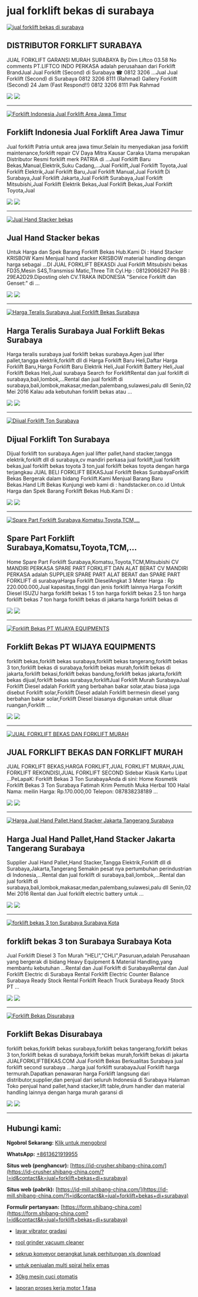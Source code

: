 # jual forklift bekas di surabaya

<a href="https://swt.shibang-china.com/?l=id&img&k=jual+forklift+bekas+di+surabaya" target="_blank">![jual forklift bekas di surabaya](http://static.shibang-china.com/all-800x300/874.jpg)</a>

## DISTRIBUTOR FORKLIFT SURABAYA
JUAL FORKLIFT GARANSI MURAH SURABAYA By Dim Liftco 03.58 No comments PT.LIFTCO INDO PERKASA adalah perusahaan dari Forklift BrandJual Jual Forklift (Second) di Surabaya ☎ 0812 3206 …Jual Jual Forklift (Second) di Surabaya 0812 3206 8111 (Rahmad) Gallery Forklift (Second) 24 Jam (Fast Respond!!) 0812 3206 8111 Pak Rahmad


<a href="https://whatsapp.shibangsoft.com/WhatsApp.php" target="_blank" title="WhatsApp">![](http://static.shibang-china.com/icon/whatsapp.png)</a> <a href="https://swt.shibang-china.com/?l=id&icon&k=jual+forklift+bekas+di+surabaya" target="_blank">![](http://static.shibang-china.com/icon/chat-id.png)</a>

---

<a href="https://swt.shibang-china.com/?l=id&img&k=jual+forklift+bekas+di+surabaya" target="_blank">![Forklift Indonesia Jual Forklift Area Jawa Timur](http://static.shibang-china.com/all-800x300/34.jpg)</a>

## Forklift Indonesia Jual Forklift Area Jawa Timur
Jual forklift Patria untuk area jawa timur.Selain itu menyediakan jasa forklift maintenance,forklift repair CV Daya Mitra Kausar Caraka Utama merupakan Distributor Resmi forklift merk PATRIA di …Jual Forklift Baru Bekas,Manual,Elektrik,Suku Cadang,…Jual Forklift,Jual Forklift Toyota,Jual Forklift Elektrik,Jual Forklift Baru,Jual Forklift Manual,Jual Forklift Di Surabaya,Jual Forklift Jakarta,Jual Forklift Surabaya,Jual Forklift Mitsubishi,Jual Forklift Elektrik Bekas,Jual Forklift Bekas,Jual Forklift Toyota,Jual


<a href="https://whatsapp.shibangsoft.com/WhatsApp.php" target="_blank" title="WhatsApp">![](http://static.shibang-china.com/icon/whatsapp.png)</a> <a href="https://swt.shibang-china.com/?l=id&icon&k=jual+forklift+bekas+di+surabaya" target="_blank">![](http://static.shibang-china.com/icon/chat-id.png)</a>

---

<a href="https://swt.shibang-china.com/?l=id&img&k=jual+forklift+bekas+di+surabaya" target="_blank">![Jual Hand Stacker bekas](http://static.shibang-china.com/all-800x300/917.jpg)</a>

## Jual Hand Stacker bekas
Untuk Harga dan Spek Barang Forklift Bekas Hub.Kami Di : Hand Stacker KRISBOW Kami Menjual hand stacker KRISBOW material handling dengan harga sebagai …DI JUAL FORKLIFT BEKASDi Jual Forklift Mitsubishi bekas FD35,Mesin S4S,Transmissi Matic,Three Tilt Cyl.Hp : 08129066267 Pin BB : 29EA2D29.Diposting oleh CV.TRAKA INDONESIA "Service Forklift dan Genset:" di …


<a href="https://whatsapp.shibangsoft.com/WhatsApp.php" target="_blank" title="WhatsApp">![](http://static.shibang-china.com/icon/whatsapp.png)</a> <a href="https://swt.shibang-china.com/?l=id&icon&k=jual+forklift+bekas+di+surabaya" target="_blank">![](http://static.shibang-china.com/icon/chat-id.png)</a>

---

<a href="https://swt.shibang-china.com/?l=id&img&k=jual+forklift+bekas+di+surabaya" target="_blank">![Harga Teralis Surabaya Jual Forklift Bekas Surabaya](http://static.shibang-china.com/all-800x300/825.jpg)</a>

## Harga Teralis Surabaya Jual Forklift Bekas Surabaya
Harga teralis surabaya jual forklift bekas surabaya.Agen jual lifter pallet,tangga elektrik,forklift dll di Harga Forklift Baru Heli,Daftar Harga Forklift Baru,Harga Forklift Baru Elektrik Heli,Jual Forklift Battery Heli,Jual Forklift Bekas Heli,Jual surabaya Search for ForkliftRental dan jual forklift di surabaya,bali,lombok,…Rental dan jual forklift di surabaya,bali,lombok,makasar,medan,palembang,sulawesi,palu dll Senin,02 Mei 2016 Kalau ada kebutuhan forklift bekas atau …


<a href="https://whatsapp.shibangsoft.com/WhatsApp.php" target="_blank" title="WhatsApp">![](http://static.shibang-china.com/icon/whatsapp.png)</a> <a href="https://swt.shibang-china.com/?l=id&icon&k=jual+forklift+bekas+di+surabaya" target="_blank">![](http://static.shibang-china.com/icon/chat-id.png)</a>

---

<a href="https://swt.shibang-china.com/?l=id&img&k=jual+forklift+bekas+di+surabaya" target="_blank">![Dijual Forklift Ton Surabaya](http://static.shibang-china.com/all-800x300/452.jpg)</a>

## Dijual Forklift Ton Surabaya
Dijual forklift ton surabaya.Agen jual lifter pallet,hand stacker,tangga elektrik,forklift dll di surabaya,cv mandiri perkasa jual forklift,jual forklift bekas,jual forklift bekas toyota 3 ton,jual forklift bekas toyota dengan harga terjangkau JUAL BELI FORKLIFT BEKASJual Forklift Bekas SurabayaForklift Bekas Bergerak dalam bidang Forklift.Kami Menjual Barang Baru Bekas.Hand Lift Bekas Kunjungi web kami di : handstacker.on.co.id Untuk Harga dan Spek Barang Forklift Bekas Hub.Kami Di :


<a href="https://whatsapp.shibangsoft.com/WhatsApp.php" target="_blank" title="WhatsApp">![](http://static.shibang-china.com/icon/whatsapp.png)</a> <a href="https://swt.shibang-china.com/?l=id&icon&k=jual+forklift+bekas+di+surabaya" target="_blank">![](http://static.shibang-china.com/icon/chat-id.png)</a>

---

<a href="https://swt.shibang-china.com/?l=id&img&k=jual+forklift+bekas+di+surabaya" target="_blank">![Spare Part Forklift Surabaya,Komatsu,Toyota,TCM,…](http://static.shibang-china.com/all-800x300/207.jpg)</a>

## Spare Part Forklift Surabaya,Komatsu,Toyota,TCM,…
Home Spare Part Forklift Surabaya,Komatsu,Toyota,TCM,Mitsubishi CV MANDIRI PERKASA SPARE PART FORKLIFT DAN ALAT BERAT CV MANDIRI PERKASA adalah SUPPLIER SPARE PART ALAT BERAT dan SPARE PART FORKLIFT di surabayaHarga Forklift DieselAngkat 3 Meter Harga : Rp 220.000.000,Jual kapasitas,tinggi dan jenis forklift lainnya Harga Forklift Diesel ISUZU harga forklift bekas 1 5 ton harga forklift bekas 2.5 ton harga forklift bekas 7 ton harga forklift bekas di jakarta harga forklift bekas di


<a href="https://whatsapp.shibangsoft.com/WhatsApp.php" target="_blank" title="WhatsApp">![](http://static.shibang-china.com/icon/whatsapp.png)</a> <a href="https://swt.shibang-china.com/?l=id&icon&k=jual+forklift+bekas+di+surabaya" target="_blank">![](http://static.shibang-china.com/icon/chat-id.png)</a>

---

<a href="https://swt.shibang-china.com/?l=id&img&k=jual+forklift+bekas+di+surabaya" target="_blank">![Forklift Bekas PT WIJAYA EQUIPMENTS](http://static.shibang-china.com/all-800x300/1089.jpg)</a>

## Forklift Bekas PT WIJAYA EQUIPMENTS
forklift bekas,forklift bekas surabaya,forklift bekas tangerang,forklift bekas 3 ton,forklift bekas di surabaya,forklift bekas murah,forklift bekas di jakarta,forklift bekasi,forklift bekas bandung,forklift bekas jakarta,forklift bekas dijual,forklift bekas surabaya,forkliftJual Forklift Murah SurabayaJual Forklift Diesel adalah Forklift yang berbahan bakar solar,atau biasa juga disebut Forklift solar,Forklift Diesel adalah Forklift bermesin diesel yang berbahan bakar solar,Forklift Diesel biasanya digunakan untuk diluar ruangan,Forklift …


<a href="https://whatsapp.shibangsoft.com/WhatsApp.php" target="_blank" title="WhatsApp">![](http://static.shibang-china.com/icon/whatsapp.png)</a> <a href="https://swt.shibang-china.com/?l=id&icon&k=jual+forklift+bekas+di+surabaya" target="_blank">![](http://static.shibang-china.com/icon/chat-id.png)</a>

---

<a href="https://swt.shibang-china.com/?l=id&img&k=jual+forklift+bekas+di+surabaya" target="_blank">![JUAL FORKLIFT BEKAS DAN FORKLIFT MURAH](http://static.shibang-china.com/all-800x300/964.jpg)</a>

## JUAL FORKLIFT BEKAS DAN FORKLIFT MURAH
JUAL FORKLIFT BEKAS,HARGA FORKLIFT,JUAL FORKLIFT MURAH,JUAL FORKLIFT REKONDISI,JUAL FORKLIFT SECOND Sidebar Klasik Kartu Lipat …PeLapaK: Forklift Bekas 3 Ton SurabayaAnda di sini: Home Kosmetik Forklift Bekas 3 Ton Surabaya Fatimah Krim Pemutih Muka Herbal 100 Halal Nama: meilin Harga: Rp.170.000,00 Telepon: 087838238189 …


<a href="https://whatsapp.shibangsoft.com/WhatsApp.php" target="_blank" title="WhatsApp">![](http://static.shibang-china.com/icon/whatsapp.png)</a> <a href="https://swt.shibang-china.com/?l=id&icon&k=jual+forklift+bekas+di+surabaya" target="_blank">![](http://static.shibang-china.com/icon/chat-id.png)</a>

---

<a href="https://swt.shibang-china.com/?l=id&img&k=jual+forklift+bekas+di+surabaya" target="_blank">![Harga Jual Hand Pallet,Hand Stacker Jakarta Tangerang Surabaya](http://static.shibang-china.com/all-800x300/584.jpg)</a>

## Harga Jual Hand Pallet,Hand Stacker Jakarta Tangerang Surabaya
Supplier Jual Hand Pallet,Hand Stacker,Tangga Elektrik,Forklift dll di Surabaya,Jakarta,Tangerang Semakin pesat nya pertumbuhan perindustrian di Indonesia,…Rental dan jual forklift di surabaya,bali,lombok,…Rental dan jual forklift di surabaya,bali,lombok,makasar,medan,palembang,sulawesi,palu dll Senin,02 Mei 2016 Rental dan Jual forklift electric battery untuk …


<a href="https://whatsapp.shibangsoft.com/WhatsApp.php" target="_blank" title="WhatsApp">![](http://static.shibang-china.com/icon/whatsapp.png)</a> <a href="https://swt.shibang-china.com/?l=id&icon&k=jual+forklift+bekas+di+surabaya" target="_blank">![](http://static.shibang-china.com/icon/chat-id.png)</a>

---

<a href="https://swt.shibang-china.com/?l=id&img&k=jual+forklift+bekas+di+surabaya" target="_blank">![forklift bekas 3 ton Surabaya Surabaya Kota](http://static.shibang-china.com/all-800x300/1056.jpg)</a>

## forklift bekas 3 ton Surabaya Surabaya Kota
Jual Forklift Diesel 3 Ton Murah "HELI","CHLI",Pasuruan,adalah Perusahaan yang bergerak di bidang Heavy Equipment & Material Handling,yang membantu kebutuhan …Rental dan Jual Forklift di SurabayaRental dan Jual Forklift Electric di Surabaya Rental Forklift Electric Counter Balance Surabaya Ready Stock Rental Forklift Reach Truck Surabaya Ready Stock PT …


<a href="https://whatsapp.shibangsoft.com/WhatsApp.php" target="_blank" title="WhatsApp">![](http://static.shibang-china.com/icon/whatsapp.png)</a> <a href="https://swt.shibang-china.com/?l=id&icon&k=jual+forklift+bekas+di+surabaya" target="_blank">![](http://static.shibang-china.com/icon/chat-id.png)</a>

---

<a href="https://swt.shibang-china.com/?l=id&img&k=jual+forklift+bekas+di+surabaya" target="_blank">![Forklift Bekas Disurabaya](http://static.shibang-china.com/all-800x300/801.jpg)</a>

## Forklift Bekas Disurabaya
forklift bekas,forklift bekas surabaya,forklift bekas tangerang,forklift bekas 3 ton,forklift bekas di surabaya,forklift bekas murah,forklift bekas di jakarta JUALFORKLIFTBEKAS.COM Jual Forklift Bekas Berkualitas Surabaya jual forklift second surabaya …harga jual forklift surabayaJual Forklift harga termurah.Dapatkan penawaran harga Forklift langsung dari distributor,supplier,dan penjual dari seluruh Indonesia di Surabaya Halaman Toko penjual hand pallet,hand stacker,lift table,drum handler dan material handling lainnya dengan harga murah garansi di


<a href="https://whatsapp.shibangsoft.com/WhatsApp.php" target="_blank" title="WhatsApp">![](http://static.shibang-china.com/icon/whatsapp.png)</a> <a href="https://swt.shibang-china.com/?l=id&icon&k=jual+forklift+bekas+di+surabaya" target="_blank">![](http://static.shibang-china.com/icon/chat-id.png)</a>

---
## Hubungi kami:

**Ngobrol Sekarang:** [Klik untuk mengobrol](https://swt.shibang-china.com?l=id&contact&k=jual+forklift+bekas+di+surabaya)

**WhatsApp:**  [+8613621919955](https://whatsapp.shibangsoft.com/WhatsApp.php)

**Situs web (penghancur):** [https://id-crusher.shibang-china.com/](https://id-crusher.shibang-china.com/?l=id&contact&k=jual+forklift+bekas+di+surabaya)

**Situs web (pabrik):** [https://id-mill.shibang-china.com/](https://id-mill.shibang-china.com/?l=id&contact&k=jual+forklift+bekas+di+surabaya)

**Formulir pertanyaan:** [https://form.shibang-china.com](https://form.shibang-china.com?l=id&contact&k=jual+forklift+bekas+di+surabaya)

* [layar vibrator gradasi](../33/layar%20vibrator%20gradasi.md)

* [rool grinder vacuum cleaner](../32/rool%20grinder%20vacuum%20cleaner.md)

* [sekrup konveyor perangkat lunak perhitungan xls download](../33/sekrup%20konveyor%20perangkat%20lunak%20perhitungan%20xls%20download.md)

* [untuk penjualan multi spiral helix emas](../37/untuk%20penjualan%20multi%20spiral%20helix%20emas.md)

* [30kg mesin cuci otomatis](../39/30kg%20mesin%20cuci%20otomatis.md)

* [laporan proses kerja motor 1 fasa](../37/laporan%20proses%20kerja%20motor%201%20fasa.md)